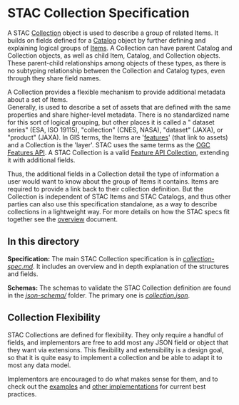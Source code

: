 # STAC Collection Specification

A STAC [Collection](collection-spec.md) object is used to describe a group of related 
Items. It builds on fields defined for a [Catalog](../catalog-spec/catalog-spec.md) object
by further defining and explaining logical groups of [Items](../item-spec/item-spec.md). A
Collection can have parent Catalog and Collection objects, as well as child Item, Catalog, 
and Collection objects. These parent-child relationships among objects of these types, as there is no 
subtyping relationship between the Collection and Catalog types, even through they share field names.

A Collection provides a flexible mechanism to provide additional metadata about a set of Items.  
Generally, is used to describe a set of assets that 
are defined with the same properties and share higher-level metadata. There is no 
standardized name for this sort of logical grouping, but other places it is called a "
dataset series" (ESA, ISO 19115), "collection" (CNES, NASA), "dataset" (JAXA), or "product"
(JAXA). In GIS terms, the Items are
'[features](https://en.wikipedia.org/wiki/Simple_Features)' (that link to assets) and 
a Collection is the 'layer'. STAC uses the same terms as the
[OGC Features API](https://ogcapi.ogc.org/features/). A STAC Collection is a valid 
[Feature API Collection](http://docs.opengeospatial.org/is/17-069r3/17-069r3.html#example_4), 
extending it with additional fields.

Thus, the additional fields in a Collection detail the type of information a user would want to 
know about the group of Items it contains. Items are required to provide a link back to their 
collection definition. But the Collection is independent of STAC Items and STAC Catalogs, and thus 
other parties can also use this specification standalone, as a way to describe collections in a 
lightweight way. For more details on how the STAC specs fit together see the [overview](../overview.md) 
document. 

## In this directory

**Specification:** The main STAC Collection specification is in *[collection-spec.md](collection-spec.md)*. It includes an overview and in depth explanation of the 
structures and fields.

**Schemas:** The schemas to validate the STAC Collection definition are found in the 
*[json-schema/](json-schema/)* folder. The primary one is *[collection.json](json-schema/collection.json)*.

## Collection Flexibility

STAC Collections are defined for flexibility. They only require a handful of fields, and
implementors are free to add most any JSON field or object that they want via extensions. This flexibility and extensibility is a design goal, so that it is quite easy to implement a collection and be able to adapt it to most any data model.

Implementors are encouraged to do what makes sense for them, and to check out the [examples](../examples/) and 
[other implementations](https://stacindex.org/catalogs) for current best practices.
